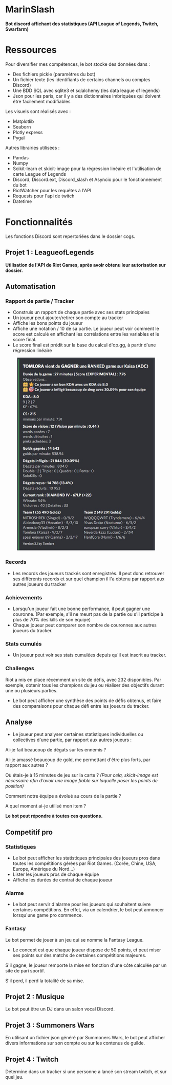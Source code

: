 # MarinSlash
__Bot discord affichant des statistiques (API League of Legends, Twitch, Swarfarm)__

# Ressources

Pour diversifier mes compétences, le bot stocke des données dans :
- Des fichiers pickle (paramètres du bot)
- Un fichier texte (les identifiants de certains channels ou comptes Discord)
- Une BDD SQL avec sqlite3 et sqlalchemy (les data league of legends)
- Json pour les paris, car il y a des dictionnaires imbriquées qui doivent être facilement modifiables

Les visuels sont réalisés avec :
- Matplotlib
- Seaborn
- Plotly express
- Pygal

Autres librairies utilisées :
- Pandas
- Numpy
- Scikit-learn et skicit-image pour la régression linéaire et l'utilisation de carte League of Legends
- Discord, Discord.ext, Discord_slash et Asyncio pour le fonctionnement du bot
- RiotWatcher pour les requêtes à l'API
- Requests pour l'api de twitch
- Datetime

# Fonctionnalités

Les fonctions Discord sont repertoriées dans le dossier cogs.


## Projet 1 : LeagueofLegends

__Utilisation de l'API de Riot Games, après avoir obtenu leur autorisation sur dossier.__

## Automatisation

### Rapport de partie / Tracker


- Construis un rapport de chaque partie avec ses stats principales
- Un joueur peut ajouter/retirer son compte au tracker
- Affiche les bons points du joueur
- Affiche une notation / 10 de sa partie. Le joueur peut voir comment le score est calculé en affichant les corrélations entre les variables et le score final.
- Le score final est prédit sur la base du calcul d'op.gg, à partir d'une régression linéaire

 <p align="center">
  <img width="430" height="600" src="https://github.com/Tomlora/MarinSlash/blob/main/synthese_game.jpg?raw=true">
</p>

### Records

- Les records des joueurs trackés sont enregistrés. Il peut donc retrouver ses différents records et sur quel champion il l'a obtenu par rapport aux autres joueurs du tracker

### Achievements

- Lorsqu'un joueur fait une bonne performance, il peut gagner une couronne. (Par exemple, s'il ne meurt pas de la partie ou s'il participe à plus de 70% des kills de son équipe)
- Chaque joueur peut comparer son nombre de couronnes aux autres joueurs du tracker.

### Stats cumulés

- Un joueur peut voir ses stats cumulées depuis qu'il est inscrit au tracker.


### Challenges

Riot a mis en place récemment un site de défis, avec 232 disponibles. Par exemple, obtenir tous les champions du jeu ou réaliser des objectifs durant une ou plusieurs parties.

- Le bot peut afficher une synthèse des points de défis obtenus, et faire des comparaisons pour chaque défi entre les joueurs du tracker.


## Analyse

- Le joueur peut analyser certaines statistiques individuelles ou collectives d'une partie, par rapport aux autres joueurs :

Ai-je fait beaucoup de dégats sur les ennemis ?

Ai-je amassé beaucoup de gold, me permettant d'être plus forts, par rapport aux autres ?

Où étais-je à 15 minutes de jeu sur la carte ? *(Pour cela, skicit-image est nécessaire afin d'avoir une image fiable sur laquelle poser les points de position)*

Comment notre équipe a évolué au cours de la partie ?

A quel moment ai-je utilisé mon item ?

__Le bot peut répondre à toutes ces questions.__


## Competitif pro

### Statistiques

- Le bot peut afficher les statistiques principales des joueurs pros dans toutes les compétitions gérées par Riot Games. (Corée, Chine, USA, Europe, Amérique du Nord...)
- Lister les joueurs pros de chaque équipe
- Affiche les durées de contrat de chaque joueur

### Alarme

- Le bot peut servir d'alarme pour les joueurs qui souhaitent suivre certaines compétitions. En effet, via un calendrier, le bot peut annoncer lorsqu'une game pro commence.

### Fantasy

Le bot permet de jouer à un jeu qui se nomme la Fantasy League.
- Le concept est que chaque joueur dispose de 50 points, et peut miser ses points sur des matchs de certaines compétitions majeures.

S'il gagne, le joueur remporte la mise en fonction d'une côte calculée par un site de pari sportif.

S'il perd, il perd la totalité de sa mise. 


## Projet 2 : Musique

Le bot peut être un DJ dans un salon vocal Discord.


## Projet 3 : Summoners Wars

En utilisant un fichier json généré par Summoners Wars, le bot peut afficher divers informations sur son compte ou sur les contenus de guilde.


## Projet 4 : Twitch

Détermine dans un tracker si une personne a lancé son stream twitch, et sur quel jeu.





